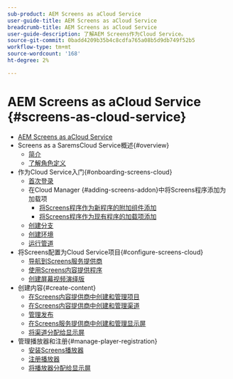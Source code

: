 ```yaml
---
sub-product: AEM Screens as aCloud Service
user-guide-title: AEM Screens as aCloud Service
breadcrumb-title: AEM Screens as aCloud Service
user-guide-description: 了解AEM Screens作为Cloud Service。
source-git-commit: 0badd4209b35b4c8cdfa765a08b5d9db749f52b5
workflow-type: tm+mt
source-wordcount: '168'
ht-degree: 2%

---
```



# AEM Screens as aCloud Service {#screens-as-cloud-service}

+ [AEM Screens as aCloud Service](/help/screens-cloud/home.md)
+ Screens as a SaremsCloud Service概述{#overview}
   + [简介](/help/screens-cloud/introduction/introduction.md)
   + [了解角色定义](/help/screens-cloud/introduction/personas-screens-cloud.md)
+ 作为Cloud Service入门{#onboarding-screens-cloud}
   + [首次登录](/help/screens-cloud/onboarding-screens-cloud/first-time-login-screens-cloud.md)
   + 在Cloud Manager {#adding-screens-addon}中将Screens程序添加为加载项
      + [将Screens程序作为新程序的附加组件添加](/help/screens-cloud/onboarding-screens-cloud/add-on-new-program-screens-cloud.md)
      + [将Screens程序作为现有程序的加载项添加](/help/screens-cloud/onboarding-screens-cloud/add-on-existing-program-screens-cloud.md)
   + [创建分支](/help/screens-cloud/onboarding-screens-cloud/creating-a-branch.md)
   + [创建环境](/help/screens-cloud/onboarding-screens-cloud/creating-an-environment.md)
   + [运行管道](/help/screens-cloud/onboarding-screens-cloud/running-a-pipeline.md)
+ 将Screens配置为Cloud Service项目{#configure-screens-cloud}
   + [导航到Screens服务提供商](/help/screens-cloud/configuring/navigating-to-screens-services-provider.md)
   + [使用Screens内容提供程序](/help/screens-cloud/configuring/using-screens-content-provider.md)
   + [创建屏幕视频演绎版](/help/screens-cloud/configuring/creating-screens-video-renditions-cloud-service.md)
+ 创建内容{#create-content}
   + [在Screens内容提供商中创建和管理项目](/help/screens-cloud/creating-content/creating-projects-screens-cloud.md)
   + [在Screens内容提供商中创建和管理渠道](/help/screens-cloud/creating-content/creating-channels-screens-cloud.md)
   + [管理发布](/help/screens-cloud/creating-content/manage-publish.md)
   + [在Screens服务提供商中创建和管理显示屏](/help/screens-cloud/creating-content/creating-displays-screens-cloud.md)
   + [将渠道分配给显示屏](/help/screens-cloud/creating-content/assigning-channels-to-display.md)
+ 管理播放器和注册{#manage-player-registration}
   + [安装Screens播放器](/help/screens-cloud/managing-players-registration/installing-screens-cloud-player.md)
   + [注册播放器](/help/screens-cloud/managing-players-registration/registering-players-screens-cloud.md)
   + [将播放器分配给显示屏](/help/screens-cloud/managing-players-registration/assigning-player-display.md)

